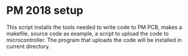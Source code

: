 # PM 2018 setup
This script installs the tools needed to write code to PM PCB,
makes a makefile, source code as example, a script to upload the
code to microcontroller. The program that uploads the code will
be installed in current directory.

